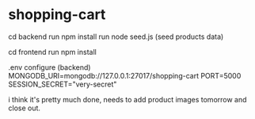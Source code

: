 # shopping-cart

cd backend
run npm install
run node seed.js (seed products data)

cd frontend
run npm install

.env configure (backend)
MONGODB_URI=mongodb://127.0.0.1:27017/shopping-cart
PORT=5000
SESSION_SECRET="very-secret"

i think it's pretty much done, needs to add product images tomorrow and close out.
